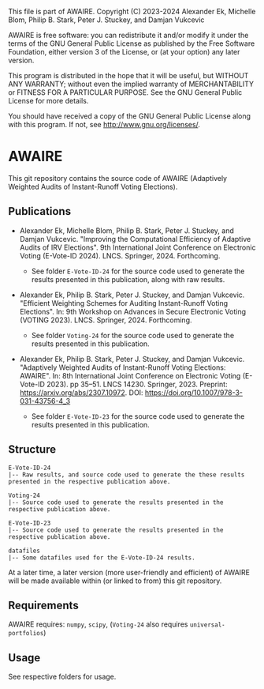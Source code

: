 This file is part of AWAIRE.
Copyright (C) 2023-2024 Alexander Ek, Michelle Blom, Philip B. Stark, Peter J. Stuckey, and Damjan Vukcevic

AWAIRE is free software: you can redistribute it and/or modify
it under the terms of the GNU General Public License as published by
the Free Software Foundation, either version 3 of the License, or
(at your option) any later version.

This program is distributed in the hope that it will be useful,
but WITHOUT ANY WARRANTY; without even the implied warranty of
MERCHANTABILITY or FITNESS FOR A PARTICULAR PURPOSE.  See the
GNU General Public License for more details.

You should have received a copy of the GNU General Public License
along with this program.  If not, see <http://www.gnu.org/licenses/>.

# AWAIRE

This git repository contains the source code of AWAIRE (Adaptively Weighted Audits of Instant-Runoff Voting Elections).

## Publications

* Alexander Ek, Michelle Blom, Philip B. Stark, Peter J. Stuckey, and Damjan Vukcevic. "Improving the Computational Efficiency of Adaptive Audits of IRV Elections". 9th International Joint Conference on Electronic Voting (E-Vote-ID 2024). LNCS. Springer, 2024. Forthcoming.
  * See folder `E-Vote-ID-24` for the source code used to generate the results presented in this publication, along with raw results.

* Alexander Ek, Philip B. Stark, Peter J. Stuckey, and Damjan Vukcevic. "Efficient Weighting Schemes for Auditing Instant-Runoff Voting Elections". In: 9th Workshop on Advances in Secure Electronic Voting (VOTING 2023). LNCS. Springer, 2024. Forthcoming.
  * See folder `Voting-24` for the source code used to generate the results presented in this publication.

* Alexander Ek, Philip B. Stark, Peter J. Stuckey, and Damjan Vukcevic. "Adaptively Weighted Audits of Instant-Runoff Voting Elections: AWAIRE". In: 8th International Joint Conference on Electronic Voting (E-Vote-ID 2023). pp 35–51. LNCS 14230. Springer, 2023. Preprint: https://arxiv.org/abs/2307.10972. DOI: https://doi.org/10.1007/978-3-031-43756-4_3
  * See folder `E-Vote-ID-23` for the source code used to generate the results presented in this publication.

## Structure

```
E-Vote-ID-24
|-- Raw results, and source code used to generate the these results presented in the respective publication above.

Voting-24
|-- Source code used to generate the results presented in the respective publication above.

E-Vote-ID-23
|-- Source code used to generate the results presented in the respective publication above.

datafiles
|-- Some datafiles used for the E-Vote-ID-24 results.
```

At a later time, a later version (more user-friendly and efficient) of AWAIRE will be made available within (or linked to from) this git repository.

## Requirements

AWAIRE requires: `numpy`, `scipy`, (`Voting-24` also requires `universal-portfolios`)

## Usage

See respective folders for usage.
